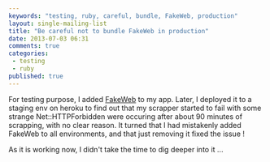 ```yaml
---
keywords: "testing, ruby, careful, bundle, FakeWeb, production"
layout: single-mailing-list
title: "Be careful not to bundle FakeWeb in production"
date: 2013-07-03 06:31
comments: true
categories:
 - testing
 - ruby
published: true
---
```

For testing purpose, I added [FakeWeb](https://github.com/chrisk/fakeweb) to my app. Later, I deployed it to a staging env on heroku to find out that my scrapper started to fail with some strange Net::HTTPForbidden were occuring after about 90 minutes of scrapping, with no clear reason. It turned that I had mistakenly added FakeWeb to all environments, and that just removing it fixed the issue !

As it is working now, I didn't take the time to dig deeper into it ...
